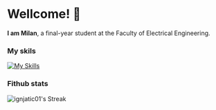 # Wellcome! 👋
**I am Milan**, a final-year student at the Faculty of Electrical Engineering.
### My skils
[![My Skills](https://skillicons.dev/icons?i=java,c,cpp,bash,ubuntu,git,spring,postman,selenium,mysql,angular,html,css,js,ts)](https://skillicons.dev)
### Fithub stats
![ignjatic01's Streak](https://github-readme-streak-stats.herokuapp.com/?user=ignjatic01&theme=dark&hide_border=true)
